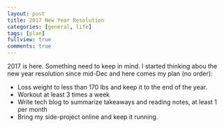 ```yaml
---
layout: post
title: 2017 New Year Resolution
categories: [general, life]
tags: [plan]
fullview: true
comments: true
---
```


2017 is here. Something need to keep in mind. I started thinking abou the new year resolution since mid-Dec and here comes my plan (no order):
  - Loss weight to less than 170 lbs and keep it to the end of the year.
  - Workout at least 3 times a week
  - Write tech blog to summarize takeaways and reading notes, at least 1 per month
  - Bring my side-project online and keep it running.